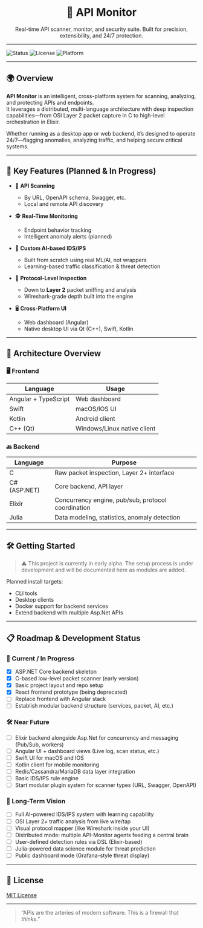 <h1 align="center">🔐 API Monitor</h1>

<p align="center">
Real-time API scanner, monitor, and security suite.  
Built for precision, extensibility, and 24/7 protection.  
</p>

---

![Status](https://img.shields.io/badge/status-alpha-orange?style=flat-square)
![License](https://img.shields.io/github/license/Lybo1/APIMonitor?style=flat-square)
![Platform](https://img.shields.io/badge/platform-cross--platform-lightgrey?style=flat-square)

---

## 🌍 Overview

**API Monitor** is an intelligent, cross-platform system for scanning, analyzing, and protecting APIs and endpoints.  
It leverages a distributed, multi-language architecture with deep inspection capabilities—from OSI Layer 2 packet capture in C to high-level orchestration in Elixir.

Whether running as a desktop app or web backend, it’s designed to operate 24/7—flagging anomalies, analyzing traffic, and helping secure critical systems.

---

## 🚀 Key Features (Planned & In Progress)

- 📡 **API Scanning**
  - By URL, OpenAPI schema, Swagger, etc.
  - Local and remote API discovery

- 🕵️ **Real-Time Monitoring**
  - Endpoint behavior tracking
  - Intelligent anomaly alerts (planned)

- 🧠 **Custom AI-based IDS/IPS**
  - Built from scratch using real ML/AI, not wrappers
  - Learning-based traffic classification & threat detection

- 🧪 **Protocol-Level Inspection**
  - Down to **Layer 2** packet sniffing and analysis
  - Wireshark-grade depth built into the engine

- 🖥️ **Cross-Platform UI**
  - Web dashboard (Angular)
  - Native desktop UI via Qt (C++), Swift, Kotlin

---

## 🧱 Architecture Overview

### 🖥️ Frontend
| Language              | Usage                     |
|-----------------------|---------------------------|
| Angular + TypeScript | Web dashboard              |
| Swift                | macOS/IOS UI               |
| Kotlin               | Android client             |
| C++ (Qt)             | Windows/Linux native client|

### 🔙 Backend
| Language        | Purpose                                          |
|-----------------|--------------------------------------------------|
| C               | Raw packet inspection, Layer 2+ interface        |
| C# (ASP.NET)    | Core backend, API layer                          |
| Elixir          | Concurrency engine, pub/sub, protocol coordination|
| Julia           | Data modeling, statistics, anomaly detection     |


---

## 🛠️ Getting Started

> ⚠️ This project is currently in early alpha. The setup process is under development and will be documented here as modules are added.

Planned install targets:
- CLI tools
- Desktop clients
- Docker support for backend services
- Extend backend with multiple Asp.Net APIs

---

## 📋 Roadmap & Development Status

### 🔧 Current / In Progress
- [x] ASP.NET Core backend skeleton
- [x] C-based low-level packet scanner (early version)
- [x] Basic project layout and repo setup
- [x] React frontend prototype (being deprecated)
- [ ] Replace frontend with Angular stack
- [ ] Establish modular backend structure (services, packet, AI, etc.)

### 🛠️ Near Future
- [ ] Elixir backend alongside Asp.Net for concurrency and messaging (Pub/Sub, workers)
- [ ] Angular UI + dashboard views (Live log, scan status, etc.)
- [ ] Swift UI for macOS and IOS
- [ ] Kotlin client for mobile monitoring
- [ ] Redis/Cassandra/MariaDB data layer integration
- [ ] Basic IDS/IPS rule engine
- [ ] Start modular plugin system for scanner types (URL, Swagger, OpenAPI)

### 🧠 Long-Term Vision
- [ ] Full AI-powered IDS/IPS system with learning capability
- [ ] OSI Layer 2+ traffic analysis from live wire/tap
- [ ] Visual protocol mapper (like Wireshark inside your UI)
- [ ] Distributed mode: multiple API-Monitor agents feeding a central brain
- [ ] User-defined detection rules via DSL (Elixir-based)
- [ ] Julia-powered data science module for threat prediction
- [ ] Public dashboard mode (Grafana-style threat display)

---

## 📄 License

[MIT License](LICENSE)

---

> “APIs are the arteries of modern software. This is a firewall that *thinks*.”
